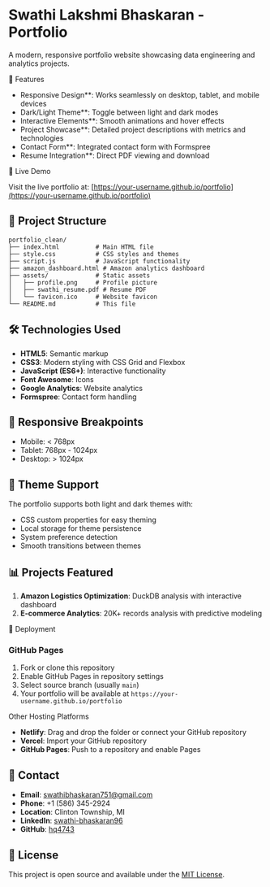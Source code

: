 # Swathi Lakshmi Bhaskaran - Portfolio

A modern, responsive portfolio website showcasing data engineering and analytics projects.

 🌟 Features

- Responsive Design**: Works seamlessly on desktop, tablet, and mobile devices
- Dark/Light Theme**: Toggle between light and dark modes
- Interactive Elements**: Smooth animations and hover effects
- Project Showcase**: Detailed project descriptions with metrics and technologies
- Contact Form**: Integrated contact form with Formspree
- Resume Integration**: Direct PDF viewing and download

 🚀 Live Demo

Visit the live portfolio at: [https://your-username.github.io/portfolio](https://your-username.github.io/portfolio)

## 📁 Project Structure

```
portfolio_clean/
├── index.html          # Main HTML file
├── style.css           # CSS styles and themes
├── script.js           # JavaScript functionality
├── amazon_dashboard.html # Amazon analytics dashboard
├── assets/             # Static assets
│   ├── profile.png     # Profile picture
│   ├── swathi_resume.pdf # Resume PDF
│   └── favicon.ico     # Website favicon
└── README.md           # This file
```

## 🛠️ Technologies Used

- **HTML5**: Semantic markup
- **CSS3**: Modern styling with CSS Grid and Flexbox
- **JavaScript (ES6+)**: Interactive functionality
- **Font Awesome**: Icons
- **Google Analytics**: Website analytics
- **Formspree**: Contact form handling

## 📱 Responsive Breakpoints

- Mobile: < 768px
- Tablet: 768px - 1024px
- Desktop: > 1024px

## 🎨 Theme Support

The portfolio supports both light and dark themes with:
- CSS custom properties for easy theming
- Local storage for theme persistence
- System preference detection
- Smooth transitions between themes

## 📊 Projects Featured

1. **Amazon Logistics Optimization**: DuckDB analysis with interactive dashboard
2. **E-commerce Analytics**: 20K+ records analysis with predictive modeling

 🚀 Deployment

### GitHub Pages
1. Fork or clone this repository
2. Enable GitHub Pages in repository settings
3. Select source branch (usually `main`)
4. Your portfolio will be available at `https://your-username.github.io/portfolio`

 Other Hosting Platforms
- **Netlify**: Drag and drop the folder or connect your GitHub repository
- **Vercel**: Import your GitHub repository
- **GitHub Pages**: Push to a repository and enable Pages


## 📧 Contact

- **Email**: swathibhaskaran751@gmail.com
- **Phone**: +1 (586) 345-2924
- **Location**: Clinton Township, MI
- **LinkedIn**: [swathi-bhaskaran96](https://www.linkedin.com/in/swathi-bhaskaran96/)
- **GitHub**: [hq4743](https://github.com/hq4743)

## 📄 License

This project is open source and available under the [MIT License](LICENSE).


